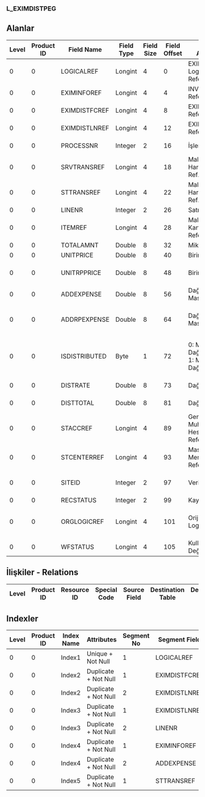 ### L_EXIMDISTPEG

## Alanlar

**Level**|**Product ID**|**Field Name**|**Field Type**|**Field Size**|**Field Offset**|**Türkçe Açıklama**|**Expression**
-----|-----|-----|-----|-----|-----|-----|-----
0|0|LOGICALREF|Longint|4|0|EXIMDISTPEG Logical Reference|EXIMDISTPEG Logical Reference
0|0|EXIMINFOREF|Longint|4|4|INVEXIMINFO Reference|INVEXIMINFO Reference
0|0|EXIMDISTFCREF|Longint|4|8|EXIMDISTFC Reference|EXIMDISTFC Reference
0|0|EXIMDISTLNREF|Longint|4|12|EXIMDISTLN Reference|EXIMDISTLN Reference
0|0|PROCESSNR|Integer|2|16|İşlem Sırası|Transaction Order
0|0|SRVTRANSREF|Longint|4|18|Malzeme Hareketleri Ref.|Item Transactions Reference
0|0|STTRANSREF|Longint|4|22|Malzeme Hareketleri Ref.|Item Transactions Reference
0|0|LINENR|Integer|2|26|Satır Numarası|Line Number
0|0|ITEMREF|Longint|4|28|Malzeme Kartları Referansı|Item Cards Reference
0|0|TOTALAMNT|Double|8|32|Miktar|Quantity
0|0|UNITPRICE|Double|8|40|Birim fiyat|Unit Price
0|0|UNITRPPRICE|Double|8|48|Birim fiyat (RD)|Unit Price (Reporting Currency)
0|0|ADDEXPENSE|Double|8|56|Dağıtılan Masraf|Distributed Surcharge
0|0|ADDRPEXPENSE|Double|8|64|Dağıtılan Masraf (RD)|Distributed Surcharge (Reporting Currency)
0|0|ISDISTRIBUTED|Byte|1|72|0: Maliyetler Dağıtılmayacak 1: Maliyetler Dağıtılacak|0: Don't Distribute Cost 1: Distribute Cost
0|0|DISTRATE|Double|8|73|Dağıtım Oranı|Distribution Rate
0|0|DISTTOTAL|Double|8|81|Dağıtım Tutarı|Distribution Amount
0|0|STACCREF|Longint|4|89|Genel Muhasebe Hesapları Referansı|General Ledger Accounts Reference
0|0|STCENTERREF|Longint|4|93|Masraf Merkezi Referansı|Overhead Pools Reference
0|0|SITEID|Integer|2|97|Veri Merkezi|Data Processing Site
0|0|RECSTATUS|Integer|2|99|Kayıt Durumu|Record Status
0|0|ORGLOGICREF|Longint|4|101|Orijinal Kayıt Log. Ref.|Original Record Logical Reference
0|0|WFSTATUS|Longint|4|105|Kullanımda Değil|Not In Use

## İlişkiler - Relations
**Level**|**Product ID**|**Resource ID**|**Special Code**|**Source Field**|**Destination Table**|**Destination Field**|**Relation Type**|**Extra Condition**
-----|-----|-----|-----|-----|-----|-----|-----|-----

## Indexler
**Level**|**Product ID**|**Index Name**|**Attributes**|**Segment No**|**Segment Field**|**Sense**
-----|-----|-----|-----|-----|-----|-----
0|0|Index1|Unique + Not Null|1|LOGICALREF|Ascending
0|0|Index2|Duplicate + Not Null|1|EXIMDISTFCREF|Ascending
0|0|Index2|Duplicate + Not Null|2|EXIMDISTLNREF|Ascending
0|0|Index3|Duplicate + Not Null|1|EXIMDISTLNREF|Ascending
0|0|Index3|Duplicate + Not Null|2|LINENR|Ascending
0|0|Index4|Duplicate + Not Null|1|EXIMINFOREF|Ascending
0|0|Index4|Duplicate + Not Null|2|ADDEXPENSE|Ascending
0|0|Index5|Duplicate + Not Null|1|STTRANSREF|Ascending
